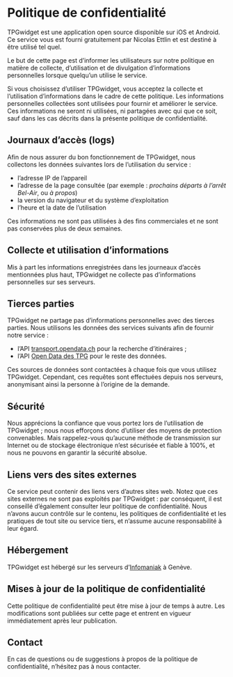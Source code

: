 # Politique de confidentialité
TPGwidget est une application open source disponible sur iOS et Android. Ce service vous est fourni gratuitement par Nicolas Ettlin et est destiné à être utilisé tel quel.

Le but de cette page est d’informer les utilisateurs sur notre politique en matière de collecte, d’utilisation et de divulgation d’informations personnelles lorsque quelqu’un utilise le service.

Si vous choisissez d’utiliser TPGwidget, vous acceptez la collecte et l’utilisation d’informations dans le cadre de cette politique. Les informations personnelles collectées sont utilisées pour fournir et améliorer le service. Ces informations ne seront ni utilisées, ni partagées avec qui que ce soit, sauf dans les cas décrits dans la présente politique de confidentialité.

## Journaux d’accès (logs)
Afin de nous assurer du bon fonctionnement de TPGwidget, nous collectons les données suivantes lors de l’utilisation du service :
- l’adresse IP de l’appareil
- l’adresse de la page consultée (par exemple : *prochains départs à l’arrêt Bel-Air*, ou *à propos*)
- la version du navigateur et du système d’exploitation
- l’heure et la date de l’utilisation

Ces informations ne sont pas utilisées à des fins commerciales et ne sont pas conservées plus de deux semaines.

## Collecte et utilisation d’informations
Mis à part les informations enregistrées dans les journeaux d’accès mentionnées plus haut, TPGwidget ne collecte pas d’informations personnelles sur ses serveurs.

## Tierces parties
TPGwidget ne partage pas d’informations personnelles avec des tierces parties. Nous utilisons les données des services suivants afin de fournir notre service :
- l’API [transport.opendata.ch](https://transport.opendata.ch) pour la recherche d’itinéraires ;
- l’API [Open Data des TPG](https://www.tpg.ch/web/open-data/) pour le reste des données.

Ces sources de données sont contactées à chaque fois que vous utilisez TPGwidget. Cependant, ces requêtes sont effectuées depuis nos serveurs, anonymisant ainsi la personne à l’origine de la demande.

## Sécurité
Nous apprécions la confiance que vous portez lors de l’utilisation de TPGwidget ; nous nous efforçons donc d’utiliser des moyens de protection convenables. Mais rappelez-vous qu’aucune méthode de transmission sur Internet ou de stockage électronique n’est sécurisée et fiable à 100%, et nous ne pouvons en garantir la sécurité absolue.

## Liens vers des sites externes
Ce service peut contenir des liens vers d’autres sites web. Notez que ces sites externes ne sont pas exploités par TPGwidget : par conséquent, il est conseillé d’également consulter leur politique de confidentialité. Nous n’avons aucun contrôle sur le contenu, les politiques de confidentialité et les pratiques de tout site ou service tiers, et n’assume aucune responsabilité à leur égard.

## Hébergement
TPGwidget est hébergé sur les serveurs d’[Infomaniak](https://www.infomaniak.com/fr) à Genève.

## Mises à jour de la politique de confidentialité
Cette politique de confidentialité peut être mise à jour de temps à autre. Les modifications sont publiées sur cette page et entrent en vigueur immédiatement après leur publication.

## Contact
En cas de questions ou de suggestions à propos de la politique de confidentialité, n’hésitez pas à nous contacter.
